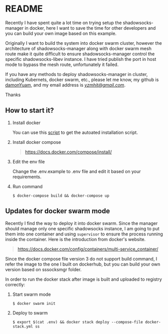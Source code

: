 README
===

Recently I have spent quite a lot time on trying setup the shadowsocks-manager in docker, here I want to save the time for other developers and you can build your own image based on this example.

Originally I want to build the system into docker swarm cluster, however the architecture of shadowsocks-manager along with docker swarm mesh route make it quite difficult to ensure shadowsocks-manager control the specific shadowsocks-libev instance. I have tried publish the port in host mode to bypass the mesh route, unfortunately it failed.

If you have any methods to deploy shadowsocks-manager in cluster, including Kubernets, docker swarm, etc., please let me know, my github is [damonYuam](https://github.com/damonYuan), and my email address is *yzmhit@gmail.com*.

Thanks

## How to start it?

1. Install docker

   You can use this [script](https://get.docker.com/) to get the autoated installation script.

2. Install docker compose

   > https://docs.docker.com/compose/install/

3. Edit the env file

   Change the .env.example to .env file and edit it based on your requirements. 

3. Run command

   ```
   $ docker-compose build && docker-compose up

   ```

## Updates for docker swarm mode

Recently I find the way to deploy it into docker swarm. Since the manager should manage only one specific shadowsocks instance, I am going to put them into one container and using `supervisor` to ensure the process running inside the container. Here is the introduction from docker's website.

> https://docs.docker.com/config/containers/multi-service_container/

Since the docker compose file version 3 do not support build command, I refer the image to the one I built on dockerhub, but you can build your own version based on sssocksmgr folder.

In order to run the docker stack after image is built and uploaded to registry correctly:

1. Start swarm mode

   `$ docker swarm init`
   
2. Deploy to swarm
   
   `$ export $(cat .env) && docker stack deploy --compose-file docker-stack.yml ss`